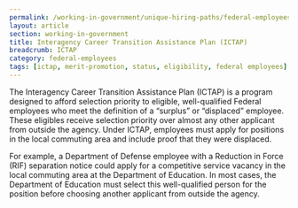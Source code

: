 ```yaml
---
permalink: /working-in-government/unique-hiring-paths/federal-employees/ictap/
layout: article
section: working-in-government
title: Interagency Career Transition Assistance Plan (ICTAP)
breadcrumb: ICTAP
category: federal-employees
tags: [ictap, merit-promotion, status, eligibility, federal employees]
---
```


The Interagency Career Transition Assistance Plan (ICTAP) is a program designed to afford selection priority to  eligible, well-qualified Federal employees who meet the definition of a “surplus” or “displaced” employee. These eligibles receive selection priority over almost any other applicant from outside the agency. Under ICTAP, employees must apply for positions in the local commuting area and include proof that they were displaced.

For example, a Department of Defense employee with a Reduction in Force (RIF) separation notice could apply for a competitive service vacancy in the local commuting area at the Department of Education. In most cases, the Department of Education must select this well-qualified person for the position before choosing another applicant from outside the agency.
